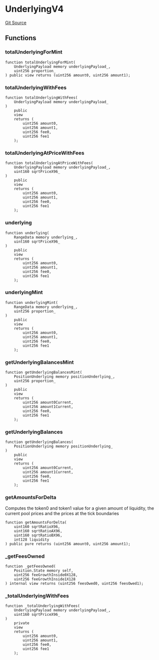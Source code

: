 # UnderlyingV4
[Git Source](https://github.com/ArrakisFinance/arrakis-modular/blob/b9ae3a6dd7145e0f69f817dcb31abd79f8e19310/src/libraries/UnderlyingV4.sol)


## Functions
### totalUnderlyingForMint


```solidity
function totalUnderlyingForMint(
    UnderlyingPayload memory underlyingPayload_,
    uint256 proportion_
) public view returns (uint256 amount0, uint256 amount1);
```

### totalUnderlyingWithFees


```solidity
function totalUnderlyingWithFees(
    UnderlyingPayload memory underlyingPayload_
)
    public
    view
    returns (
        uint256 amount0,
        uint256 amount1,
        uint256 fee0,
        uint256 fee1
    );
```

### totalUnderlyingAtPriceWithFees


```solidity
function totalUnderlyingAtPriceWithFees(
    UnderlyingPayload memory underlyingPayload_,
    uint160 sqrtPriceX96_
)
    public
    view
    returns (
        uint256 amount0,
        uint256 amount1,
        uint256 fee0,
        uint256 fee1
    );
```

### underlying


```solidity
function underlying(
    RangeData memory underlying_,
    uint160 sqrtPriceX96_
)
    public
    view
    returns (
        uint256 amount0,
        uint256 amount1,
        uint256 fee0,
        uint256 fee1
    );
```

### underlyingMint


```solidity
function underlyingMint(
    RangeData memory underlying_,
    uint256 proportion_
)
    public
    view
    returns (
        uint256 amount0,
        uint256 amount1,
        uint256 fee0,
        uint256 fee1
    );
```

### getUnderlyingBalancesMint


```solidity
function getUnderlyingBalancesMint(
    PositionUnderlying memory positionUnderlying_,
    uint256 proportion_
)
    public
    view
    returns (
        uint256 amount0Current,
        uint256 amount1Current,
        uint256 fee0,
        uint256 fee1
    );
```

### getUnderlyingBalances


```solidity
function getUnderlyingBalances(
    PositionUnderlying memory positionUnderlying_
)
    public
    view
    returns (
        uint256 amount0Current,
        uint256 amount1Current,
        uint256 fee0,
        uint256 fee1
    );
```

### getAmountsForDelta

Computes the token0 and token1 value for a given amount of liquidity, the current
pool prices and the prices at the tick boundaries


```solidity
function getAmountsForDelta(
    uint160 sqrtRatioX96,
    uint160 sqrtRatioAX96,
    uint160 sqrtRatioBX96,
    int128 liquidity
) public pure returns (uint256 amount0, uint256 amount1);
```

### _getFeesOwned


```solidity
function _getFeesOwned(
    Position.State memory self,
    uint256 feeGrowthInside0X128,
    uint256 feeGrowthInside1X128
) internal view returns (uint256 feesOwed0, uint256 feesOwed1);
```

### _totalUnderlyingWithFees


```solidity
function _totalUnderlyingWithFees(
    UnderlyingPayload memory underlyingPayload_,
    uint160 sqrtPriceX96_
)
    private
    view
    returns (
        uint256 amount0,
        uint256 amount1,
        uint256 fee0,
        uint256 fee1
    );
```

